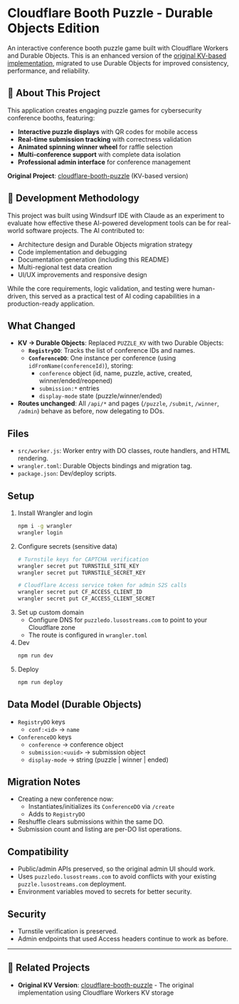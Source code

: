 # Cloudflare Booth Puzzle - Durable Objects Edition

An interactive conference booth puzzle game built with Cloudflare Workers and Durable Objects. This is an enhanced version of the [original KV-based implementation](https://github.com/mcdays94/cloudflare-booth-puzzle), migrated to use Durable Objects for improved consistency, performance, and reliability.

## 🎯 About This Project

This application creates engaging puzzle games for cybersecurity conference booths, featuring:
- **Interactive puzzle displays** with QR codes for mobile access
- **Real-time submission tracking** with correctness validation  
- **Animated spinning winner wheel** for raffle selection
- **Multi-conference support** with complete data isolation
- **Professional admin interface** for conference management

**Original Project**: [cloudflare-booth-puzzle](https://github.com/mcdays94/cloudflare-booth-puzzle) (KV-based version)

## 🤖 Development Methodology

This project was built using Windsurf IDE with Claude as an experiment to evaluate how effective these AI-powered development tools can be for real-world software projects. The AI contributed to:
- Architecture design and Durable Objects migration strategy
- Code implementation and debugging
- Documentation generation (including this README)
- Multi-regional test data creation
- UI/UX improvements and responsive design

While the core requirements, logic validation, and testing were human-driven, this served as a practical test of AI coding capabilities in a production-ready application.

## What Changed
- **KV -> Durable Objects**: Replaced `PUZZLE_KV` with two Durable Objects:
  - **`RegistryDO`**: Tracks the list of conference IDs and names.
  - **`ConferenceDO`**: One instance per conference (using `idFromName(conferenceId)`), storing:
    - `conference` object (id, name, puzzle, active, created, winner/ended/reopened)
    - `submission:*` entries
    - `display-mode` state (puzzle/winner/ended)
- **Routes unchanged**: All `/api/*` and pages (`/puzzle`, `/submit`, `/winner`, `/admin`) behave as before, now delegating to DOs.

## Files
- `src/worker.js`: Worker entry with DO classes, route handlers, and HTML rendering.
- `wrangler.toml`: Durable Objects bindings and migration tag.
- `package.json`: Dev/deploy scripts.

## Setup
1. Install Wrangler and login
   ```bash
   npm i -g wrangler
   wrangler login
   ```
2. Configure secrets (sensitive data)
   ```bash
   # Turnstile keys for CAPTCHA verification
   wrangler secret put TURNSTILE_SITE_KEY
   wrangler secret put TURNSTILE_SECRET_KEY
   
   # Cloudflare Access service token for admin S2S calls
   wrangler secret put CF_ACCESS_CLIENT_ID
   wrangler secret put CF_ACCESS_CLIENT_SECRET
   ```
3. Set up custom domain
   - Configure DNS for `puzzledo.lusostreams.com` to point to your Cloudflare zone
   - The route is configured in `wrangler.toml`
4. Dev
   ```bash
   npm run dev
   ```
5. Deploy
   ```bash
   npm run deploy
   ```

## Data Model (Durable Objects)
- `RegistryDO` keys
  - `conf:<id>` -> `name`
- `ConferenceDO` keys
  - `conference` -> conference object
  - `submission:<uuid>` -> submission object
  - `display-mode` -> string (puzzle | winner | ended)

## Migration Notes
- Creating a new conference now:
  - Instantiates/initializes its `ConferenceDO` via `/create`
  - Adds to `RegistryDO`
- Reshuffle clears submissions within the same DO.
- Submission count and listing are per-DO list operations.

## Compatibility
- Public/admin APIs preserved, so the original admin UI should work.
- Uses `puzzledo.lusostreams.com` to avoid conflicts with your existing `puzzle.lusostreams.com` deployment.
- Environment variables moved to secrets for better security.

## Security
- Turnstile verification is preserved.
- Admin endpoints that used Access headers continue to work as before.

---

## 🔗 Related Projects

- **Original KV Version**: [cloudflare-booth-puzzle](https://github.com/mcdays94/cloudflare-booth-puzzle) - The original implementation using Cloudflare Workers KV storage
